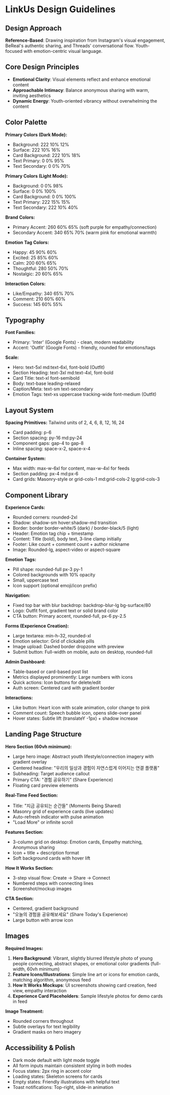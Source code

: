 # LinkUs Design Guidelines

## Design Approach
**Reference-Based**: Drawing inspiration from Instagram's visual engagement, BeReal's authentic sharing, and Threads' conversational flow. Youth-focused with emotion-centric visual language.

## Core Design Principles
- **Emotional Clarity**: Visual elements reflect and enhance emotional content
- **Approachable Intimacy**: Balance anonymous sharing with warm, inviting aesthetics
- **Dynamic Energy**: Youth-oriented vibrancy without overwhelming the content

## Color Palette

**Primary Colors (Dark Mode):**
- Background: 222 10% 12%
- Surface: 222 10% 16%
- Card Background: 222 10% 18%
- Text Primary: 0 0% 95%
- Text Secondary: 0 0% 70%

**Primary Colors (Light Mode):**
- Background: 0 0% 98%
- Surface: 0 0% 100%
- Card Background: 0 0% 100%
- Text Primary: 222 15% 15%
- Text Secondary: 222 10% 40%

**Brand Colors:**
- Primary Accent: 260 60% 65% (soft purple for empathy/connection)
- Secondary Accent: 340 65% 70% (warm pink for emotional warmth)

**Emotion Tag Colors:**
- Happy: 45 90% 60%
- Excited: 25 85% 60%
- Calm: 200 60% 65%
- Thoughtful: 280 50% 70%
- Nostalgic: 20 60% 65%

**Interaction Colors:**
- Like/Empathy: 340 65% 70%
- Comment: 210 60% 60%
- Success: 145 60% 55%

## Typography

**Font Families:**
- Primary: 'Inter' (Google Fonts) - clean, modern readability
- Accent: 'Outfit' (Google Fonts) - friendly, rounded for emotions/tags

**Scale:**
- Hero: text-5xl md:text-6xl, font-bold (Outfit)
- Section Heading: text-3xl md:text-4xl, font-bold
- Card Title: text-xl font-semibold
- Body: text-base leading-relaxed
- Caption/Meta: text-sm text-secondary
- Emotion Tags: text-xs uppercase tracking-wide font-medium (Outfit)

## Layout System

**Spacing Primitives:** Tailwind units of 2, 4, 6, 8, 12, 16, 24
- Card padding: p-6
- Section spacing: py-16 md:py-24
- Component gaps: gap-4 to gap-8
- Inline spacing: space-x-2, space-x-4

**Container System:**
- Max width: max-w-6xl for content, max-w-4xl for feeds
- Section padding: px-4 md:px-6
- Card grids: Masonry-style or grid-cols-1 md:grid-cols-2 lg:grid-cols-3

## Component Library

**Experience Cards:**
- Rounded corners: rounded-2xl
- Shadow: shadow-sm hover:shadow-md transition
- Border: border border-white/5 (dark) / border-black/5 (light)
- Header: Emotion tag chip + timestamp
- Content: Title (bold), body text, 3-line clamp initially
- Footer: Like count + comment count + author nickname
- Image: Rounded-lg, aspect-video or aspect-square

**Emotion Tags:**
- Pill shape: rounded-full px-3 py-1
- Colored backgrounds with 10% opacity
- Small, uppercase text
- Icon support (optional emoji/icon prefix)

**Navigation:**
- Fixed top bar with blur backdrop: backdrop-blur-lg bg-surface/80
- Logo: Outfit font, gradient text or solid brand color
- CTA button: Primary accent, rounded-full, px-6 py-2.5

**Forms (Experience Creation):**
- Large textarea: min-h-32, rounded-xl
- Emotion selector: Grid of clickable pills
- Image upload: Dashed border dropzone with preview
- Submit button: Full-width on mobile, auto on desktop, rounded-full

**Admin Dashboard:**
- Table-based or card-based post list
- Metrics displayed prominently: Large numbers with icons
- Quick actions: Icon buttons for delete/edit
- Auth screen: Centered card with gradient border

**Interactions:**
- Like button: Heart icon with scale animation, color change to pink
- Comment count: Speech bubble icon, opens slide-over panel
- Hover states: Subtle lift (translateY -1px) + shadow increase

## Landing Page Structure

**Hero Section (60vh minimum):**
- Large hero image: Abstract youth lifestyle/connection imagery with gradient overlay
- Centered headline: "우리의 일상과 경험이 자연스럽게 이어지는 연결 플랫폼"
- Subheading: Target audience callout
- Primary CTA: "경험 공유하기" (Share Experience)
- Floating card preview elements

**Real-Time Feed Section:**
- Title: "지금 공유되는 순간들" (Moments Being Shared)
- Masonry grid of experience cards (live updates)
- Auto-refresh indicator with pulse animation
- "Load More" or infinite scroll

**Features Section:**
- 3-column grid on desktop: Emotion cards, Empathy matching, Anonymous sharing
- Icon + title + description format
- Soft background cards with hover lift

**How It Works Section:**
- 3-step visual flow: Create → Share → Connect
- Numbered steps with connecting lines
- Screenshot/mockup images

**CTA Section:**
- Centered, gradient background
- "오늘의 경험을 공유해보세요" (Share Today's Experience)
- Large button with arrow icon

## Images

**Required Images:**
1. **Hero Background**: Vibrant, slightly blurred lifestyle photo of young people connecting, abstract shapes, or emotional color gradients (full-width, 60vh minimum)
2. **Feature Icons/Illustrations**: Simple line art or icons for emotion cards, matching algorithm, anonymous feed
3. **How It Works Mockups**: UI screenshots showing card creation, feed view, empathy interaction
4. **Experience Card Placeholders**: Sample lifestyle photos for demo cards in feed

**Image Treatment:**
- Rounded corners throughout
- Subtle overlays for text legibility
- Gradient masks on hero imagery

## Accessibility & Polish

- Dark mode default with light mode toggle
- All form inputs maintain consistent styling in both modes
- Focus states: 2px ring in accent color
- Loading states: Skeleton screens for cards
- Empty states: Friendly illustrations with helpful text
- Toast notifications: Top-right, slide-in animation
